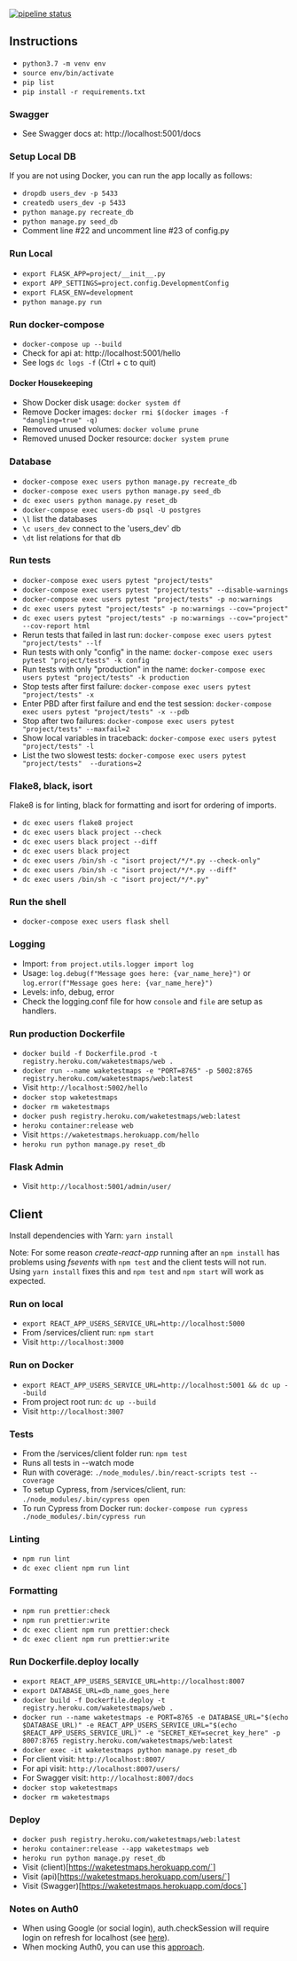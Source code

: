 [![pipeline status](https://gitlab.com/nicholaspretorius/testmaps/badges/master/pipeline.svg)](https://gitlab.com/https://gitlab.com/nicholaspretorius/testmaps/commits/master)

## Instructions

* `python3.7 -m venv env`
* `source env/bin/activate`
* `pip list`
* `pip install -r requirements.txt`

### Swagger

* See Swagger docs at: http://localhost:5001/docs

### Setup Local DB

If you are not using Docker, you can run the app locally as follows:

* `dropdb users_dev -p 5433`
* `createdb users_dev -p 5433`
* `python manage.py recreate_db`
* `python manage.py seed_db`
* Comment line #22 and uncomment line #23 of config.py

### Run Local

* `export FLASK_APP=project/__init__.py`
* `export APP_SETTINGS=project.config.DevelopmentConfig`
* `export FLASK_ENV=development`
* `python manage.py run`

### Run docker-compose

* `docker-compose up --build`
* Check for api at: http://localhost:5001/hello
* See logs `dc logs -f` (Ctrl + c to quit)


#### Docker Housekeeping

* Show Docker disk usage: `docker system df`
* Remove <none> Docker images: `docker rmi $(docker images -f "dangling=true" -q)`
* Removed unused volumes: `docker volume prune`
* Removed unused Docker resource: `docker system prune`

### Database

* `docker-compose exec users python manage.py recreate_db`
* `docker-compose exec users python manage.py seed_db`
* `dc exec users python manage.py reset_db`
* `docker-compose exec users-db psql -U postgres`
* `\l` list the databases
* `\c users_dev` connect to the 'users_dev' db
* `\dt` list relations for that db

### Run tests

* `docker-compose exec users pytest "project/tests"`
* `docker-compose exec users pytest "project/tests" --disable-warnings`
* `docker-compose exec users pytest "project/tests" -p no:warnings`
* `dc exec users pytest "project/tests" -p no:warnings --cov="project"`
* `dc exec users pytest "project/tests" -p no:warnings --cov="project" --cov-report html`
* Rerun tests that failed in last run: `docker-compose exec users pytest "project/tests" --lf`
* Run tests with only "config" in the name: `docker-compose exec users pytest "project/tests" -k config`
* Run tests with only "production" in the name: `docker-compose exec users pytest "project/tests" -k production`
* Stop tests after first failure: `docker-compose exec users pytest "project/tests" -x`
* Enter PBD after first failure and end the test session: `docker-compose exec users pytest "project/tests" -x --pdb`
* Stop after two failures: `docker-compose exec users pytest "project/tests" --maxfail=2`
* Show local variables in traceback: `docker-compose exec users pytest "project/tests" -l`
* List the two slowest tests: `docker-compose exec users pytest "project/tests"  --durations=2`


### Flake8, black, isort

Flake8 is for linting, black for formatting and isort for ordering of imports.

* `dc exec users flake8 project`
* `dc exec users black project --check`
* `dc exec users black project --diff`
* `dc exec users black project`
* `dc exec users /bin/sh -c "isort project/*/*.py --check-only"`
* `dc exec users /bin/sh -c "isort project/*/*.py --diff"`
* `dc exec users /bin/sh -c "isort project/*/*.py"`

### Run the shell

* `docker-compose exec users flask shell`


### Logging

* Import: `from project.utils.logger import log`
* Usage: `log.debug(f"Message goes here: {var_name_here}")` or `log.error(f"Message goes here: {var_name_here}")`
* Levels: info, debug, error
* Check the logging.conf file for how `console` and `file` are setup as handlers. 


### Run production Dockerfile

* `docker build -f Dockerfile.prod -t registry.heroku.com/waketestmaps/web .`
* `docker run --name waketestmaps -e "PORT=8765" -p 5002:8765 registry.heroku.com/waketestmaps/web:latest`
* Visit `http://localhost:5002/hello`
* `docker stop waketestmaps`
* `docker rm waketestmaps`
* `docker push registry.heroku.com/waketestmaps/web:latest`
* `heroku container:release web`
* Visit `https://waketestmaps.herokuapp.com/hello`
* `heroku run python manage.py reset_db`

### Flask Admin

* Visit `http://localhost:5001/admin/user/`


## Client

Install dependencies with Yarn: `yarn install`

Note: For some reason *create-react-app* running after an `npm install` has problems using *fsevents* with `npm test` and the client tests will not run. Using `yarn install` fixes this and `npm test` and `npm start` will work as expected.

### Run on local

* `export REACT_APP_USERS_SERVICE_URL=http://localhost:5000`
* From /services/client run: `npm start`
* Visit `http://localhost:3000`


### Run on Docker

* `export REACT_APP_USERS_SERVICE_URL=http://localhost:5001 && dc up --build`
* From project root run: `dc up --build`
* Visit `http://localhost:3007`

### Tests

* From the /services/client folder run: `npm test`
* Runs all tests in --watch mode 
* Run with coverage: `./node_modules/.bin/react-scripts test --coverage`
* To setup Cypress, from /services/client, run: `./node_modules/.bin/cypress open`
* To run Cypress from Docker run: `docker-compose run cypress ./node_modules/.bin/cypress run`


### Linting

* `npm run lint`
* `dc exec client npm run lint`

### Formatting

* `npm run prettier:check`
* `npm run prettier:write`
* `dc exec client npm run prettier:check`
* `dc exec client npm run prettier:write`


### Run Dockerfile.deploy locally

* `export REACT_APP_USERS_SERVICE_URL=http://localhost:8007`
* `export DATABASE_URL=db_name_goes_here`
* `docker build -f Dockerfile.deploy -t registry.heroku.com/waketestmaps/web .`
* `docker run --name waketestmaps -e PORT=8765 -e DATABASE_URL="$(echo $DATABASE_URL)" -e REACT_APP_USERS_SERVICE_URL="$(echo $REACT_APP_USERS_SERVICE_URL)" -e "SECRET_KEY=secret_key_here" -p 8007:8765 registry.heroku.com/waketestmaps/web:latest`
* `docker exec -it waketestmaps python manage.py reset_db`
* For client visit: `http://localhost:8007/`
* For api visit: `http://localhost:8007/users/`
* For Swagger visit: `http://localhost:8007/docs`
* `docker stop waketestmaps`
* `docker rm waketestmaps`

### Deploy

* `docker push registry.heroku.com/waketestmaps/web:latest`
* `heroku container:release --app waketestmaps web`
* `heroku run python manage.py reset_db`
* Visit (client)[https://waketestmaps.herokuapp.com/`]
* Visit (api)[https://waketestmaps.herokuapp.com/users/`]
* Visit (Swagger)[https://waketestmaps.herokuapp.com/docs`]


### Notes on Auth0

* When using Google (or social login), auth.checkSession will require login on refresh for localhost (see [here](https://community.auth0.com/t/checksession-always-return-login-required-on-localhost/22119/3)). 
* When mocking Auth0, you can use this [approach](https://stackoverflow.com/questions/48552474/auth0-obtain-access-token-for-unit-tests-in-python/48554119#48554119). 